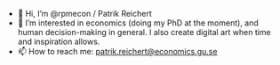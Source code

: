 - 👋 Hi, I’m @rpmecon / Patrik Reichert
- 👀 I’m interested in economics (doing my PhD at the moment), and human decision-making in general. I also create digital art when time and inspiration allows.
- 📫 How to reach me: patrik.reichert@economics.gu.se

<!---
rpmecon/rpmecon is a ✨ special ✨ repository because its `README.md` (this file) appears on your GitHub profile.
You can click the Preview link to take a look at your changes.
--->
